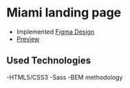 # Miami landing page
- Implemented [Figma Design](https://www.figma.com/file/nHz8bflIwJaWP3P99vKTH5/miami_home_new?node-id=0%3A2)
- [Preview](https://5lum6er.github.io/layout_miami/)


## Used Technologies
  -HTML5/CSS3
  -Sass
  -BEM methodology



